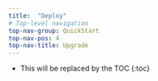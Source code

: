 ```yaml
---
title:  "Deploy"
# Top-level navigation
top-nav-group: QuickStart
top-nav-pos: 4
top-nav-title: Upgrade
---
```


* This will be replaced by the TOC
{:toc}
